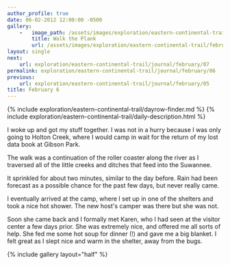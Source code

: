 ```yaml
---
author_profile: true
date: 06-02-2012 12:00:00 -0500
gallery:
    -   image_path: /assets/images/exploration/eastern-continental-trail/february/small/6-1.jpg
        title: Walk the Plank
        url: /assets/images/exploration/eastern-continental-trail/february/large/6-1.jpg
layout: single
next:
    url: exploration/eastern-continental-trail/journal/february/07
permalink: exploration/eastern-continental-trail/journal/february/06
previous:
    url: exploration/eastern-continental-trail/journal/february/05
title: February 6
---
```

{% include exploration/eastern-continental-trail/dayrow-finder.md %}
{% include exploration/eastern-continental-trail/daily-description.html %}

I woke up and got my stuff together. I was not in a hurry because I was only going to Holton Creek, where I would camp in wait for the return of my lost data book at Gibson Park.

The walk was a continuation of the roller coaster along the river as I traversed all of the little creeks and ditches that feed into the Suwannee.

It sprinkled for about two minutes, similar to the day before. Rain had been forecast as a possible chance for the past few days, but never really came.

I eventually arrived at the camp, where I set up in one of the shelters and took a nice hot shower. The new host's camper was there but she was not.

Soon she came back and I formally met Karen, who I had seen at the visitor center a few days prior. She was extremely nice, and offered me all sorts of help. She fed me some hot soup for dinner (!) and gave me a big blanket. I felt great as I slept nice and warm in the shelter, away from the bugs.

{% include gallery layout="half" %}